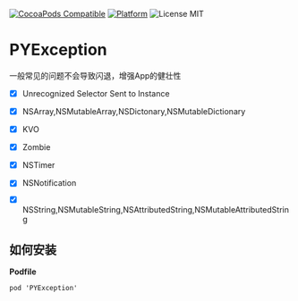 [![CocoaPods Compatible](https://img.shields.io/cocoapods/v/PYException.svg)](https://img.shields.io/cocoapods/v/PYException.svg)
[![Platform](https://img.shields.io/cocoapods/p/PYException.svg?style=flat)](http://cocoadocs.org/docsets/PYException)
![License MIT](https://img.shields.io/github/license/mashape/apistatus.svg?maxAge=2592000)

# PYException

一般常见的问题不会导致闪退，增强App的健壮性

- [x] Unrecognized Selector Sent to Instance

- [x] NSArray,NSMutableArray,NSDictonary,NSMutableDictionary

- [x] KVO

- [x] Zombie

- [x] NSTimer

- [x] NSNotification

- [x] NSString,NSMutableString,NSAttributedString,NSMutableAttributedString

## 如何安装

__Podfile__

```
pod 'PYException'
```

